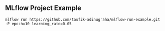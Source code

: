## MLflow Project Example

    mlflow run https://github.com/taufik-adinugraha/mlflow-run-example.git -P epoch=10 learning_rate=0.05
